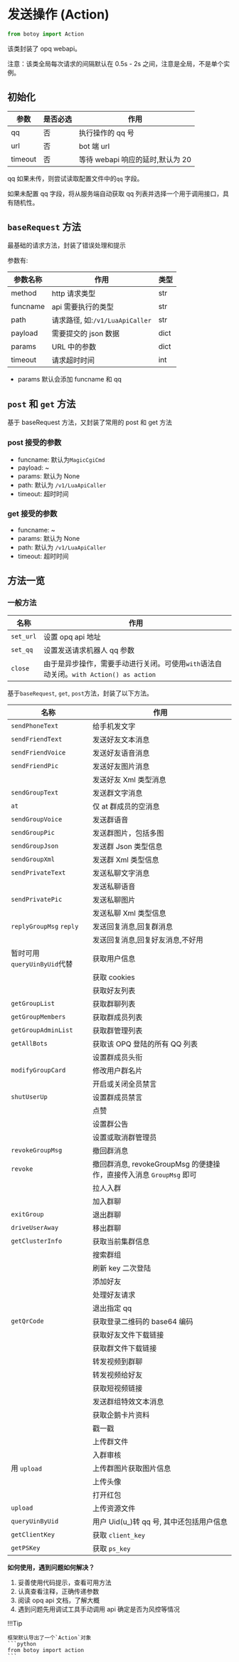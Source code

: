 # 发送操作 (Action)

```python
from botoy import Action
```

该类封装了 opq webapi。

注意：该类全局每次请求的间隔默认在 0.5s - 2s 之间，注意是全局，不是单个实例。

## 初始化

| 参数    | 是否必选 | 作用                             |
| ------- | -------- | -------------------------------- |
| qq      | 否       | 执行操作的 qq 号                 |
| url     | 否       | bot 端 url                       |
| timeout | 否       | 等待 webapi 响应的延时,默认为 20 |

qq 如果未传，则尝试读取配置文件中的`qq` 字段。

如果未配置 qq 字段，将从服务端自动获取 qq 列表并选择一个用于调用接口，具有随机性。

## `baseRequest` 方法

最基础的请求方法，封装了错误处理和提示

参数有:

| 参数名称 | 作用                            | 类型 |
| -------- | ------------------------------- | ---- |
| method   | http 请求类型                   | str  |
| funcname | api 需要执行的类型              | str  |
| path     | 请求路径, 如:`/v1/LuaApiCaller` | str  |
| payload  | 需要提交的 json 数据            | dict |
| params   | URL 中的参数                    | dict |
| timeout  | 请求超时时间                    | int  |

- params 默认会添加 funcname 和 qq

## `post` 和 `get` 方法

基于 baseRequest 方法，又封装了常用的 post 和 get 方法

### post 接受的参数

- funcname: 默认为`MagicCgiCmd`
- payload: ~
- params: 默认为 None
- path: 默认为 `/v1/LuaApiCaller`
- timeout: 超时时间

### get 接受的参数

- funcname: ~
- params: 默认为 None
- path: 默认为 `/v1/LuaApiCaller`
- timeout: 超时时间

## 方法一览

### 一般方法

| 名称      | 作用                                                                                  |
| --------- | ------------------------------------------------------------------------------------- |
| `set_url` | 设置 opq api 地址                                                                     |
| `set_qq`  | 设置发送请求机器人 qq 参数                                                            |
| `close`   | 由于是异步操作，需要手动进行关闭。可使用`with`语法自动关闭。`with Action() as action` |

基于`baseRequest`, `get`, `post`方法，封装了以下方法。

| 名称                        | 作用                                                                |
| --------------------------- | ------------------------------------------------------------------- |
| `sendPhoneText`             | 给手机发文字                                                        |
| `sendFriendText`            | 发送好友文本消息                                                    |
| `sendFriendVoice`           | 发送好友语音消息                                                    |
| `sendFriendPic`             | 发送好友图片消息                                                    |
|                             | 发送好友 Xml 类型消息                                               |
| `sendGroupText`             | 发送群文字消息                                                      |
| `at`                        | 仅 at 群成员的空消息                                                |
| `sendGroupVoice`            | 发送群语音                                                          |
| `sendGroupPic`              | 发送群图片，包括多图                                                |
| `sendGroupJson`             | 发送群 Json 类型信息                                                |
| `sendGroupXml`              | 发送群 Xml 类型信息                                                 |
| `sendPrivateText`           | 发送私聊文字消息                                                    |
|                             | 发送私聊语音                                                        |
| `sendPrivatePic`            | 发送私聊图片                                                        |
|                             | 发送私聊 Xml 类型信息                                               |
| `replyGroupMsg` `reply`     | 发送回复消息,回复群消息                                             |
|                             | 发送回复消息,回复好友消息,不好用                                    |
| 暂时可用`queryUinByUid`代替 | 获取用户信息                                                        |
|                             | 获取 cookies                                                        |
|                             | 获取好友列表                                                        |
| `getGroupList`              | 获取群聊列表                                                        |
| `getGroupMembers`           | 获取群成员列表                                                      |
| `getGroupAdminList`         | 获取群管理列表                                                      |
| `getAllBots`                | 获取该 OPQ 登陆的所有 QQ 列表                                       |
|                             | 设置群成员头衔                                                      |
| `modifyGroupCard`           | 修改用户群名片                                                      |
|                             | 开启或关闭全员禁言                                                  |
| `shutUserUp`                | 设置群成员禁言                                                      |
|                             | 点赞                                                                |
|                             | 设置群公告                                                          |
|                             | 设置或取消群管理员                                                  |
| `revokeGroupMsg`            | 撤回群消息                                                          |
| `revoke`                    | 撤回群消息, revokeGroupMsg 的便捷操作，直接传入消息 `GroupMsg` 即可 |
|                             | 拉人入群                                                            |
|                             | 加入群聊                                                            |
| `exitGroup`                 | 退出群聊                                                            |
| `driveUserAway`             | 移出群聊                                                            |
| `getClusterInfo`            | 获取当前集群信息                                                    |
|                             | 搜索群组                                                            |
|                             | 刷新 key 二次登陆                                                   |
|                             | 添加好友                                                            |
|                             | 处理好友请求                                                        |
|                             | 退出指定 qq                                                         |
| `getQrCode`                 | 获取登录二维码的 base64 编码                                        |
|                             | 获取好友文件下载链接                                                |
|                             | 获取群文件下载链接                                                  |
|                             | 转发视频到群聊                                                      |
|                             | 转发视频给好友                                                      |
|                             | 获取短视频链接                                                      |
|                             | 发送群组特效文本消息                                                |
|                             | 获取企鹅卡片资料                                                    |
|                             | 戳一戳                                                              |
|                             | 上传群文件                                                          |
|                             | 入群审核                                                            |
| 用 `upload`                 | 上传群图片获取图片信息                                              |
|                             | 上传头像                                                            |
|                             | 打开红包                                                            |
| `upload`                    | 上传资源文件                                                        |
| `queryUinByUid`             | 用户 Uid(u\_)转 qq 号, 其中还包括用户信息                           |
| `getClientKey`              | 获取 `client_key`                                                   |
| `getPSKey`                  | 获取 `ps_key`                                                       |

**如何使用，遇到问题如何解决？**

1. 妥善使用代码提示，查看可用方法
2. 认真查看注释，正确传递参数
3. 阅读 opq api 文档，了解大概
4. 遇到问题先用调试工具手动调用 api 确定是否为风控等情况

!!!Tip

    框架默认导出了一个`Action`对象
    ```python
    from botoy import action
    ```
